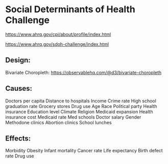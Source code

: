 # Social Determinants of Health Challenge

https://www.ahrq.gov/cpi/about/profile/index.html 

https://www.ahrq.gov/sdoh-challenge/index.html


## Design:
Bivariate Choropleth: https://observablehq.com/@d3/bivariate-choropleth 


## Causes:
Doctors per capita
Distance to hospitals
Income
Crime rate
High school graduation rate
Grocery stores
Drug use
Age
Race
Political party
Health insurance
Education level
Climate
Religion
Medicaid expansion
Health insurance cost
Medicaid rate
Med schools
Doctor salary
Gender
Methodone clinics
Abortion clinics
School lunches

## Effects:
Morbidity
Obesity
Infant mortality
Cancer rate
Life expectancy
Birth defect rate
Drug use
